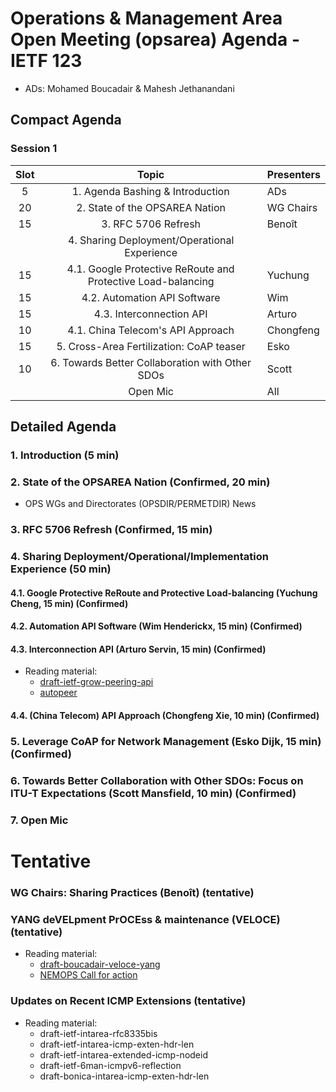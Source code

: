 # Operations & Management Area Open Meeting (opsarea) Agenda - IETF 123

* ADs: Mohamed Boucadair & Mahesh Jethanandani

## Compact Agenda

### Session 1

| Slot        | Topic                                                     | Presenters   |
|:-----------:|:---------------------------------------------------------:|:-------------|
| 5           | 1. Agenda Bashing & Introduction                          | ADs          |
| 20          | 2. State of the OPSAREA Nation                            | WG Chairs    |
| 15          | 3. RFC 5706 Refresh                                       | Benoît       |
|             | 4. Sharing Deployment/Operational Experience              |              |
| 15          | 4.1. Google Protective ReRoute and Protective Load-balancing |Yuchung    |
| 15          | 4.2. Automation API Software                              | Wim          |
| 15          | 4.3. Interconnection API                                  | Arturo       |
| 10          | 4.1. China Telecom's API Approach                         | Chongfeng    |
| 15          | 5. Cross-Area Fertilization: CoAP teaser                  | Esko         |
| 10          | 6. Towards Better Collaboration with Other SDOs           | Scott        |
|             | Open Mic                                                  | All          |

## Detailed Agenda

### 1. Introduction (5 min)

### 2. State of the OPSAREA Nation (Confirmed, 20 min)

* OPS WGs and Directorates (OPSDIR/PERMETDIR) News

### 3. RFC 5706 Refresh (Confirmed, 15 min)

### 4. Sharing Deployment/Operational/Implementation Experience (50 min)

#### 4.1. Google Protective ReRoute and Protective Load-balancing (Yuchung Cheng, 15 min) (Confirmed)

#### 4.2. Automation API Software (Wim Henderickx, 15 min) (Confirmed)

#### 4.3. Interconnection API (Arturo Servin, 15 min) (Confirmed)

* Reading material:
   + [draft-ietf-grow-peering-api](https://datatracker.ietf.org/doc/draft-ietf-grow-peering-api/)
   + [autopeer](https://github.com/bgp/autopeer)

#### 4.4. (China Telecom) API Approach (Chongfeng Xie, 10 min) (Confirmed)

### 5. Leverage CoAP for Network Management (Esko Dijk, 15 min)  (Confirmed)

### 6. Towards Better Collaboration with Other SDOs: Focus on ITU-T Expectations (Scott Mansfield, 10 min) (Confirmed)
  
### 7. Open Mic

# Tentative

### WG Chairs: Sharing Practices (Benoît) (tentative)

### YANG deVELpment PrOCEss & maintenance (VELOCE) (tentative)

* Reading material:
   + [draft-boucadair-veloce-yang](https://datatracker.ietf.org/doc/draft-boucadair-veloce-yang/)
   + [NEMOPS Call for action](https://datatracker.ietf.org/meeting/122/materials/slides-122-opsawg-opsarea-nemops-workshop-readout-00)
     
### Updates on Recent ICMP Extensions  (tentative)

* Reading material:
   + draft-ietf-intarea-rfc8335bis
   + draft-ietf-intarea-icmp-exten-hdr-len
   + draft-ietf-intarea-extended-icmp-nodeid
   + draft-ietf-6man-icmpv6-reflection
   + draft-bonica-intarea-icmp-exten-hdr-len
